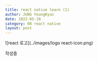 ```yaml
---
title: react native learn (1)
author: JUNG YoungKyun
date: 2022-05-10
category: 08 react native
layout: post
---
```


![react 로고](../images/logo react-icon.png)

작성중